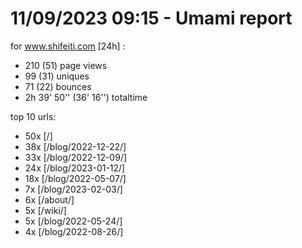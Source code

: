 # 11/09/2023 09:15 - Umami report
for www.shifeiti.com [24h] :

 - 210 (51) page views
 - 99 (31) uniques
 - 71 (22) bounces
 - 2h 39' 50'' (36' 16'') totaltime


top 10 urls:
 - 50x [/]
 - 38x [/blog/2022-12-22/]
 - 33x [/blog/2022-12-09/]
 - 24x [/blog/2023-01-12/]
 - 18x [/blog/2022-05-07/]
 - 7x [/blog/2023-02-03/]
 - 6x [/about/]
 - 5x [/wiki/]
 - 5x [/blog/2022-05-24/]
 - 4x [/blog/2022-08-26/]


